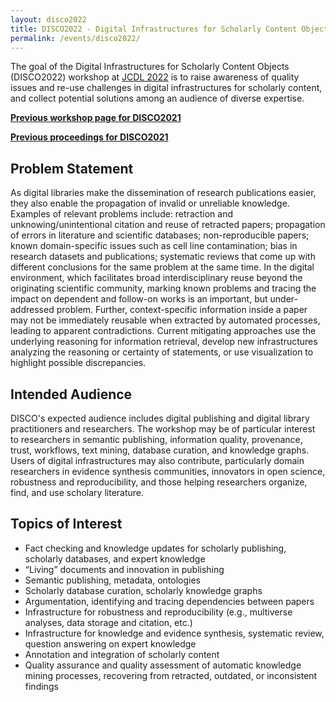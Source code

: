 ```yaml
---
layout: disco2022
title: DISCO2022 - Digital Infrastructures for Scholarly Content Objects at JCDL2022
permalink: /events/disco2022/
---
```

The goal of the Digital Infrastructures for Scholarly Content Objects (DISCO2022) workshop at [JCDL 2022](https://2022.jcdl.org) is to raise awareness of quality issues and re-use challenges in digital infrastructures for scholarly content, and collect potential solutions among an audience of diverse expertise.  

**[Previous workshop page for DISCO2021](https://infoqualitylab.org/events/disco2021/)**  


**[Previous proceedings for DISCO2021](http://ceur-ws.org/Vol-2976/)**  

## Problem Statement
As digital libraries make the dissemination of research publications
easier, they also enable the propagation of invalid or unreliable
knowledge. Examples of relevant problems include: retraction and
unknowing/unintentional citation and reuse of retracted papers;
propagation of errors in literature and scientific databases;
non-reproducible papers; known domain-specific issues such as cell line
contamination; bias in research datasets and publications; systematic
reviews that come up with different conclusions for the same problem at
the same time. In the digital environment, which facilitates broad
interdisciplinary reuse beyond the originating scientific community,
marking known problems and tracing the impact on dependent and follow-on
works is an important, but under-addressed problem. Further,
context-specific information inside a paper may not be immediately
reusable when extracted by automated processes, leading to apparent
contradictions. Current mitigating approaches use the underlying
reasoning for information retrieval, develop new infrastructures
analyzing the reasoning or certainty of statements, or use visualization
to highlight possible discrepancies.

## Intended Audience
DISCO's expected audience includes digital publishing and digital
library practitioners and researchers. The workshop may be of particular
interest to  researchers in semantic publishing, information quality,
provenance, trust, workflows, text mining, database curation, and
knowledge graphs. Users of digital infrastructures may also contribute,
particularly domain researchers in evidence synthesis communities,
innovators in open science, robustness and reproducibility, and those
helping researchers organize, find, and use scholary literature.

## Topics of Interest
-	Fact checking and knowledge updates for scholarly publishing, scholarly databases, and expert knowledge
-	“Living” documents and innovation in publishing
-	Semantic publishing, metadata, ontologies
-	Scholarly database curation, scholarly knowledge graphs
-	Argumentation, identifying and tracing dependencies between papers
-	Infrastructure for robustness and reproducibility (e.g.,  multiverse analyses, data storage and citation, etc.)
-	Infrastructure for knowledge and evidence synthesis, systematic review, question answering on expert knowledge
-	Annotation and integration of scholarly content
-	Quality assurance and quality assessment of automatic knowledge mining processes, recovering from retracted, outdated, or inconsistent findings
